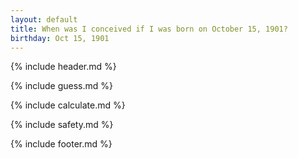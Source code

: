 ```yaml
---
layout: default
title: When was I conceived if I was born on October 15, 1901?
birthday: Oct 15, 1901
---
```


{% include header.md %}

{% include guess.md %}

{% include calculate.md %}

{% include safety.md %}

{% include footer.md %}



